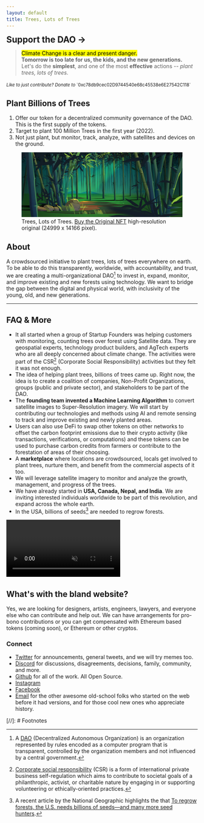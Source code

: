 ```yaml
---
layout: default
title: Trees, Lots of Trees
---
```


<style>
  .cta, .cta:visited {
    cursor: pointer;
    border: 1px solid var(--color-black);
    border-radius: 10rem;
    background: var(--color-secondary);
    
    padding: var(--space-base) var(--space-double);
    margin: var(--space-base) 0;

    font-size: 160%;
    font-weight: 700;
    color: var(--color-white);
    text-decoration: none;
    text-align: center;
  }

  .cta:hover, .cta:focus {
    text-decoration: none;
    background: var(--color-accent);
    color: var(--color-white);
  }
</style>

<a href="https://juicebox.money/#/p/treeslotsoftrees" class="cta" target="_blank">Support the DAO →</a>

> <mark>Climate Change is a clear and present danger.</mark>\
> __Tomorrow is too late for us, the kids, and the new generations.__\
> Let's do the __simplest__, and one of the most __effective__ actions -- _plant trees, lots of trees._

<small>
  <em>Like to just contribute? Donate to</em>
  `0xc78db9cec02D9744540e68c45538e6E27542C118`
</small>

## Plant Billions of Trees

1. Offer our token for a decentralized community governance of the DAO. This is the first supply of the tokens.
2. Target to plant 100 Million Trees in the first year (2022).
3. Not just plant, but monitor, track, analyze, with satellites and devices on the ground.

<figure class="content-large">
  <a href="https://opensea.io/assets/matic/0x2953399124f0cbb46d2cbacd8a89cf0599974963/2443293702777852481794981172318749217968644110931189357707000736853929230378/"><img src="/static/img/trees-cover-1-bamboo-forest.webp" alt="Trees, Lots of Trees" loading="lazy"></a>
  <figcaption>
    Trees, Lots of Trees. <a href="https://opensea.io/assets/matic/0x2953399124f0cbb46d2cbacd8a89cf0599974963/2443293702777852481794981172318749217968644110931189357707000736853929230378/">Buy the Original NFT</a> high-resolution original (24999 x 14166 pixel).
  </figcaption>
</figure>

## About

A crowdsourced initiative to plant trees, lots of trees everywhere on earth. To be able to do this transparently, worldwide, with accountability, and trust, we are creating a multi-organizational DAO[^DAO] to invest in, expand, monitor, and improve existing and new forests using technology. We want to bridge the gap between the digital and physical world, with inclusivity of the young, old, and new generations.

---

## FAQ & More

- It all started when a group of Startup Founders was helping customers with monitoring, counting trees over forest using Satellite data. They are geospatial experts, technology product builders, and AgTech experts who are all deeply concerned about climate change. The activities were part of the CSR[^CSR] (Corporate Social Responsibility) activities but they felt it was not enough.
- The idea of helping plant trees, billions of trees came up. Right now, the idea is to create a coalition of companies, Non-Profit Organizations, groups (public and private sector), and stakeholders to be part of the DAO.
- The __founding team invented a Machine Learning Algorithm__ to convert satellite images to Super-Resolution imagery. We will start by contributing our technologies and methods using AI and remote sensing to track and improve existing and newly planted areas.
- Users can also use DeFi to swap other tokens on other networks to offset the carbon footprint emissions due to their crypto activity (like transactions, verifications, or computations) and these tokens can be used to purchase carbon credits from farmers or contribute to the forestation of areas of their choosing.
- A __marketplace__ where locations are crowdsourced, locals get involved to plant trees, nurture them, and benefit from the commercial aspects of it too.
- We will leverage satellite imagery to monitor and analyze the growth, management, and progress of the trees.
- We have already started in __USA, Canada, Nepal, and India__. We are inviting interested individuals worldwide to be part of this revolution, and expand across the whole earth.
- In the USA, billions of seeds[^regrowforest] are needed to regrow forests.

<video class="content-full" controls autoplay muted>
  <source src="/static/video/trees-digital.webm" type="video/webm">
  <source src="/static/video/trees-digital.mp4" type="video/mp4">
</video>

## What's with the bland website?

Yes, we are looking for designers, artists, engineers, lawyers, and everyone else who can contribute and help out. We can have arrangements for pro-bono contributions or you can get compensated with Ethereum based tokens (coming soon), or Ethereum or other cryptos.

### Connect

- [Twitter](https://twitter.com/TreesMoreTrees) for announcements, general tweets, and we will try memes too.
- [Discord](https://discord.gg/Mb7VF4yr9C) for discussions, disagreements, decisions, family, community, and more.
- [Github](https://github.com/treeslotsoftrees) for all of the work. All Open Source.
- [Instagram](https://www.instagram.com/treeslotsoftreesorg/)
- [Facebook](https://www.facebook.com/treeslotsoftrees)
- [Email](mailto:hi@treeslotsoftrees.org) for the other awesome old-school folks who started on the web before it had versions, and for those cool new ones who appreciate history.

[//]: # Footnotes

[^DAO]: A [DAO](https://en.wikipedia.org/wiki/Decentralized_autonomous_organization) (Decentralized Autonomous Organization) is an organization represented by rules encoded as a computer program that is transparent, controlled by the organization members and not influenced by a central government.

[^ETH]: [Ethereum](https://ethereum.org/) is the community-run technology powering the cryptocurrency ether (ETH) and thousands of decentralized applications.

[^NFT]: An [NFT](https://en.wikipedia.org/wiki/Non-fungible_token) (non-fungible token) is a unique and non-interchangeable unit of data stored on a digital ledger (blockchain). NFTs can be associated with reproducible digital files such as photos, videos, and audio.

[^CSR]: [Corporate social responsibility](https://en.wikipedia.org/wiki/Corporate_social_responsibility) (CSR) is a form of international private business self-regulation which aims to contribute to societal goals of a philanthropic, activist, or charitable nature by engaging in or supporting volunteering or ethically-oriented practices.

[^token]: The DAO will have a token (network TD) to serve as a mechanism to raise funds and reward entities who are contributing to this effort. We will will issue and sell the tokens and users (individuals or organizations) can purchase the token and allocate (transfer) it towards planting trees, bamboos, or monitoring a specific area.

[^regrowforest]: A recent article by the National Geographic highlights the that [To regrow forests, the U.S. needs billions of seeds—and many more seed hunters](https://www.nationalgeographic.com/environment/article/to-regrow-forests-us-needs-billions-of-seeds-many-more-seed-hunters).
